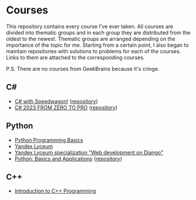 # Courses
This repository contains every course I've ever taken. All courses are divided into thematic groups and in each group they are distributed from the oldest to the newest. Thematic groups are arranged depending on the importance of the topic for me. Starting from a certain point, I also began to maintain repositories with solutions to problems for each of the courses. Links to them are attached to the corresponding courses.

P.S. There are no courses from GeekBrains because it's cringe.

## С#
- [C# with Speedwagon!](https://stepik.org/course/118709) ([repository](https://github.com/Nytrock/JoJo_CSharp_Course))
- [C# 2023 FROM ZERO TO PRO](https://youtu.be/w8rRhAup4kg) ([repository](https://github.com/Nytrock/Sakutin_CSharp_Course))

## Python
- [Python Programming Basics](https://www.coursera.org/learn/python-osnovy-programmirovaniya)
- [Yandex Lyceum](https://lyceum.yandex.ru/python)
- [Yandex Lyceum specialization "Web development on Django"](https://lyceum.yandex.ru/django)
- [Python: Basics and Applications](https://stepik.org/course/512) ([repository](https://github.com/Nytrock/Stepik_Python_Course))

## C++
- [Introduction to C++ Programming](https://stepik.org/course/363)
